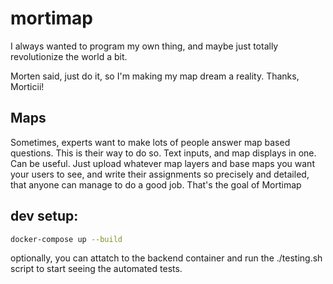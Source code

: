 # mortimap

I always wanted to program my own thing, and maybe just totally revolutionize the world a bit.

Morten said, just do it, so I'm making my map dream a reality. Thanks, Morticii!

## Maps

Sometimes, experts want to make lots of people answer map based questions. This is their way to do so. Text inputs, and map displays in one. Can be useful. Just upload whatever map layers and base maps you want your users to see, and write their assignments so precisely and detailed, that anyone can manage to do a good job. That's the goal of Mortimap

## dev setup:

```bash
docker-compose up --build
```

optionally, you can attatch to the backend container and run the ./testing.sh script to start seeing the automated tests.
